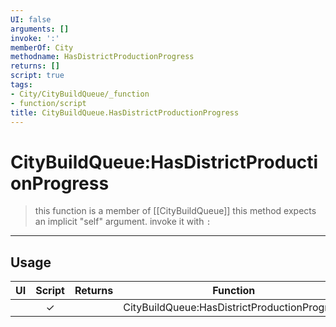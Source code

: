```yaml
---
UI: false
arguments: []
invoke: ':'
memberOf: City
methodname: HasDistrictProductionProgress
returns: []
script: true
tags:
- City/CityBuildQueue/_function
- function/script
title: CityBuildQueue.HasDistrictProductionProgress
---
```

# CityBuildQueue:HasDistrictProductionProgress
> this function is a member of [[CityBuildQueue]]
> this method expects an implicit "self" argument. invoke it with `:`
-----
## Usage
|  UI | Script | Returns | Function | Arguments |
|:---:|:------:|-------:|:--------:|:---------|
| |✓||CityBuildQueue:HasDistrictProductionProgress||
